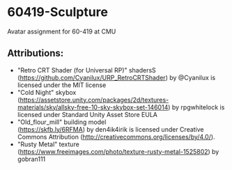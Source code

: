 # 60419-Sculpture
Avatar assignment for 60-419 at CMU

## Attributions:
- "Retro CRT Shader (for Universal RP)" shadersS <br> 
	(https://github.com/Cyanilux/URP_RetroCRTShader) by @Cyanilux is licensed under the MIT license
- "Cold Night" skybox <br> 
	(https://assetstore.unity.com/packages/2d/textures-materials/sky/allsky-free-10-sky-skybox-set-146014) by rpgwhitelock is licensed under Standard Unity Asset Store EULA
- "Old_flour_mill" building model <br>
	(https://skfb.ly/6RFMA) by den4ik4irik is licensed under Creative Commons Attribution (http://creativecommons.org/licenses/by/4.0/).
- "Rusty Metal" texture <br>
	(https://www.freeimages.com/photo/texture-rusty-metal-1525802) by gobran111